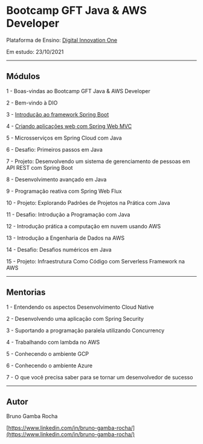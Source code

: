 # Bootcamp GFT Java & AWS Developer

Plataforma de Ensino: [Digital Innovation One](https://digitalinnovation.one/sign-up?ref=K5EF2VCVKA)

Em estudo: 23/10/2021


<hr>

## Módulos

1 - Boas-vindas ao Bootcamp GFT Java & AWS Developer

2 - Bem-vindo à DIO

3 - [Introdução ao framework Spring Boot](https://github.com/BrunoGambaRocha/java-aws-bootcamp-gft/tree/main/modulo3)

4 - [Criando aplicações web com Spring Web MVC](https://github.com/BrunoGambaRocha/java-aws-bootcamp-gft/tree/main/modulo4)

5 - Microsserviços em Spring Cloud com Java

6 - Desafio: Primeiros passos em Java

7 - Projeto: Desenvolvendo um sistema de gerenciamento de pessoas em API REST com Spring Boot

8 - Desenvolvimento avançado em Java

9 - Programação reativa com Spring Web Flux

10 - Projeto: Explorando Padrões de Projetos na Prática com Java

11 - Desafio: Introdução a Programação com Java

12 - Introdução prática a computação em nuvem usando AWS

13 - Introdução a Engenharia de Dados na AWS

14 - Desafio: Desafios numéricos em Java

15 - Projeto: Infraestrutura Como Código com Serverless Framework na AWS



<hr>

## Mentorias

1 - Entendendo os aspectos Desenvolvimento Cloud Native

2 - Desenvolvendo uma aplicação com Spring Security

3 - Suportando a programação paralela utilizando Concurrency

4 - Trabalhando com lambda no AWS

5 - Conhecendo o ambiente GCP

6 - Conhecendo o ambiente Azure

7 - O que você precisa saber para se tornar um desenvolvedor de sucesso



<hr>

## Autor

Bruno Gamba Rocha

[https://www.linkedin.com/in/bruno-gamba-rocha/](https://www.linkedin.com/in/bruno-gamba-rocha/)
